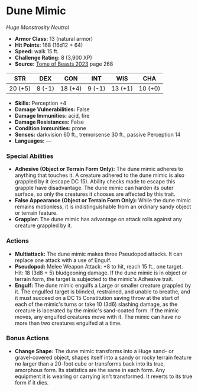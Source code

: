 # Dune Mimic

*Huge* *Monstrosity* *Neutral*

- **Armor Class:** 13 (natural armor)
- **Hit Points:** 168 (16d12 + 64)
- **Speed:** walk 15 ft.
- **Challenge Rating:** 8 (3,900 XP)
- **Source:** [Tome of Beasts 2023](https://koboldpress.com/kpstore/product/tome-of-beasts-1-2023-edition/) page 268

| STR | DEX | CON | INT | WIS | CHA |
| --- | --- | --- | --- | --- | --- |
| 20 (+5) | 8 (-1) | 18 (+4) | 9 (-1) | 13 (+1) | 10 (+0) |

- **Skills:** Perception +4
- **Damage Vulnerabilities:** False
- **Damage Immunities:** acid, fire
- **Damage Resistances:** False
- **Condition Immunities:** prone
- **Senses:** darkvision 60 ft., tremorsense 30 ft., passive Perception 14
- **Languages:** —

### Special Abilities

- **Adhesive (Object or Terrain Form Only):** The dune mimic adheres to anything that touches it. A creature adhered to the dune mimic is also grappled by it (escape DC 15). Ability checks made to escape this grapple have disadvantage. The dune mimic can harden its outer surface, so only the creatures it chooses are affected by this trait.
- **False Appearance (Object or Terrain Form Only):** While the dune mimic remains motionless, it is indistinguishable from an ordinary sandy object or terrain feature.
- **Grappler:** The dune mimic has advantage on attack rolls against any creature grappled by it.

### Actions

- **Multiattack:** The dune mimic makes three Pseudopod attacks. It can replace one attack with a use of Engulf.
- **Pseudopod:** Melee Weapon Attack: +8 to hit, reach 15 ft., one target. Hit: 18 (3d8 + 5) bludgeoning damage. If the dune mimic is in object or terrain form, the target is subjected to the mimic's Adhesive trait.
- **Engulf:** The dune mimic engulfs a Large or smaller creature grappled by it. The engulfed target is blinded, restrained, and unable to breathe, and it must succeed on a DC 15 Constitution saving throw at the start of each of the mimic's turns or take 10 (3d6) slashing damage, as the creature is lacerated by the mimic's sand-coated form. If the mimic moves, any engulfed creatures move with it. The mimic can have no more than two creatures engulfed at a time.

### Bonus Actions

- **Change Shape:** The dune mimic transforms into a Huge sand- or gravel-covered object, shapes itself into a sandy or rocky terrain feature no larger than a 20-foot cube or transforms back into its true, amorphous form. Its statistics are the same in each form. Any equipment it is wearing or carrying isn't transformed. It reverts to its true form if it dies.
